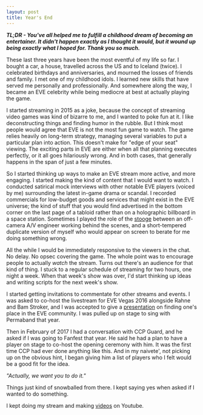 ```yaml
---
layout: post
title: Year's End
---
```

***TL;DR - You've all helped me to fulfill a childhood dream of becoming an entertainer. It didn't happen exactly as I thought it would, but it wound up being exactly what I hoped for. Thank you so much.***

These last three years have been the most eventful of my life so far. I bought a car, a house, travelled across the US and to Iceland (twice). I celebrated birthdays and anniversaries, and mourned the losses of friends and family. I met one of my childhood idols. I learned new skills that have served me personally and professionally. And somewhere along the way, I became an EVE celebrity while being mediocre at best at actually playing the game.

I started streaming in 2015 as a joke, because the concept of streaming video games was kind of bizarre to me, and I wanted to poke fun at it. I like deconstructing things and finding humor in the rubble. But I think most people would agree that EVE is not the most fun game to watch. The game relies heavily on long-term strategy, managing several variables to put a particular plan into action. This doesn't make for "edge of your seat" viewing. The exciting parts in EVE are either when all that planning executes perfectly, or it all goes hilariously wrong. And in both cases, that generally happens in the span of just a few minutes. 

So I started thinking up ways to make an EVE stream more active, and more engaging. I started making the kind of content that I would want to watch. I conducted satirical mock interviews with other notable EVE players (voiced by me) surrounding the latest in-game drama or scandal. I recorded commercials for low-budget goods and services that might exist in the EVE universe; the kind of stuff that you would find advertised in the bottom corner on the last page of a tabloid rather than on a holographic billboard in a space station. Sometimes I played the role of the [stooge](https://en.wikipedia.org/wiki/Farce) between an off-camera A/V engineer working behind the scenes, and a short-tempered duplicate version of myself who would appear on screen to berate for me doing something wrong. 

All the while I would be immediately responsive to the viewers in the chat. No delay. No opsec covering the game. The whole point was to encourage people to actually *watch* the stream. Turns out there's an audience for that kind of thing. I stuck to a regular schedule of streaming for two hours, one night a week. When that week's show was over, I'd start thinking up ideas and writing scripts for the next week's show. 

I started getting invitations to commentate for other streams and events. I was asked to co-host the livestream for EVE Vegas 2016 alongside Rahne and Bam Stroker, and I was accepted to give a [presentation](https://www.youtube.com/watch?v=6X_LNrQqCOk) on finding one's place in the EVE community. I was pulled up on stage to sing with Permaband that year.

Then in February of 2017 I had a conversation with CCP Guard, and he asked if I was going to Fanfest that year. He said he had a plan to have a player on stage to co-host the opening ceremony with him. It was the first time CCP had ever done anything like this. And in my naivete', not picking up on the obvious hint, I began giving him a list of players who I felt would be a good fit for the idea.

*"Actually, we want you to do it."*

Things just kind of snowballed from there. I kept saying yes when asked if I wanted to do something.

I kept doing my stream and making [videos](https://www.youtube.com/watch?v=kWaS29ZsK7Y) on Youtube.
